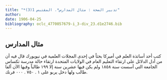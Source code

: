 ```yaml
---
title: "*تدبير الصحة : مثال المدارس*. المقتبس 1(3)"
author: 
date: 1906-04-25
bibliography: oclc_4770057679-i_3-div_23.d1e2746.bib
---
```




##  مثال المدارس 


 كتب  أحد  أساتذة العلم في أميركا بحثاً في  إحدى  المجلات العلمية في نيويورك قال فيه أن من أدل الدلائل على ارتقاء التعليم العام في الولايات المتحدة ارتقاء حالة مدرسة تكساس الجامعة التي أسست سنة  ١٨٥٨  ولم يكن فيها  عشرين  سنة إلا  ١٩٩  طالباً وفيها الآن ألفا طالب ولها دخل يربو على  ١  .  ٧٥٠  .  ٠٠٠  فرنك. 
